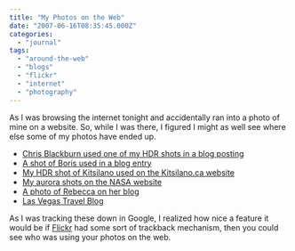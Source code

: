 ```yaml
---
title: "My Photos on the Web"
date: "2007-06-16T08:35:45.000Z"
categories: 
  - "journal"
tags: 
  - "around-the-web"
  - "blogs"
  - "flickr"
  - "internet"
  - "photography"
---
```


As I was browsing the internet tonight and accidentally ran into a photo of mine on a website. So, while I was there, I figured I might as well see where else some of my photos have ended up.

- [Chris Blackburn used one of my HDR shots in a blog posting](http://www.chrisblackburn.com/blog/2007/01/pictures_in_lumina.php)
- [A shot of Boris used in a blog entry](http://www.buffmuthers.com/~midge/archives/2007_05.html)
- [My HDR shot of Kitsilano used on the Kitsilano.ca website](http://kitsilano.typepad.com/kitsilano/2007/01/twilight_over_k.html)
- [My aurora shots on the NASA website](http://science.nasa.gov/spaceweather/aurora/gallery_01oct03_page3.html)
- [A photo of Rebecca on her blog](http://www.miss604.com/2007/05/blogging-to-a-job.html)
- [Las Vegas Travel Blog](http://city-guide.cc/index.php?s=vancouver)

As I was tracking these down in Google, I realized how nice a feature it would be if [Flickr](http://www.flickr.com) had some sort of trackback mechanism, then you could see who was using your photos on the web.
